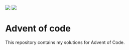 ![](https://img.shields.io/badge/day%20📅-19-blue) ![](https://img.shields.io/badge/stars%20⭐-38-yellow)
# Advent of code

This repository contains my solutions for Advent of Code.
